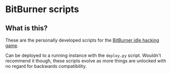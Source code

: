 # BitBurner scripts

## What is this?

These are the personally developed scripts for the [BitBurner idle hacking game](https://danielyxie.github.io/bitburner/).

Can be deployed to a running instance with the `deploy.py` script. Wouldn't
recommend it though, these scripts evolve as more things are unlocked with no
regard for backwards compatibility.
